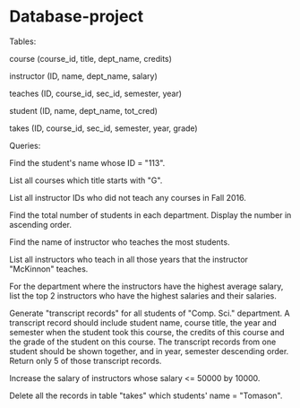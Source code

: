 # Database-project
Tables:

course (course_id, title, dept_name, credits)

instructor (ID, name, dept_name, salary)

teaches (ID, course_id, sec_id, semester, year)

student (ID, name, dept_name, tot_cred)

takes (ID, course_id, sec_id, semester, year, grade)


Queries:

Find the student's name whose ID = "113".

List all courses which title starts with "G".

List all instructor IDs who did not teach any courses in Fall 2016.

Find the total number of students in each department. Display the number in ascending order.

Find the name of instructor who teaches the most students.

List all instructors who teach in all those years that the instructor "McKinnon" teaches.

For the department where the instructors have the highest average salary, list the top 2 instructors who have the highest salaries and their salaries.

Generate "transcript records" for all students of "Comp. Sci." department. A transcript record should include student name, course title, the year and semester when the student took this course, the credits of this course and the grade of the student on this course. The transcript records from one student should be shown together, and in year, semester descending order. Return only 5 of those transcript records.

Increase the salary of instructors whose salary <= 50000 by 10000.

Delete all the records in table "takes" which students' name = "Tomason".
